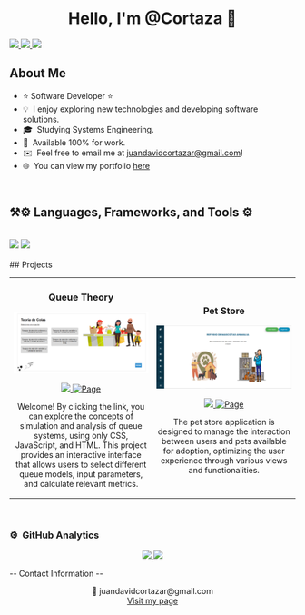 <div align="center">
<h1 align="center">Hello, I'm <a>@Cortaza</a> 👋</h1>
</div>
<div align="left"> 
  <a href="mailto:juandavidcortazar@gmail.com">
    <img src="https://img.shields.io/badge/Gmail-333333?style=for-the-badge&logo=gmail&logoColor=red" />
  </a>
  <a href="https://www.linkedin.com/in/juan-david-cortaza-pérez-b77074143/" target="_blank">
    <img src="https://img.shields.io/badge/LinkedIn-0077B5?style=for-the-badge&logo=linkedin&logoColor=white" target="_blank" />
  </a>
  <a href="--" target="_blank">
     <img src="https://img.shields.io/badge/Portfolio-FF5722?style=for-the-badge&logo=todoist&logoColor=white" target="_blank" /> 
  </a>
</div>

## About Me

- ⭐ Software Developer ⭐ 
- 💡 &nbsp;I enjoy exploring new technologies and developing software solutions.  
- 🎓 &nbsp;Studying Systems Engineering.  
- 💼 &nbsp;Available 100% for work.  
- ✉️ &nbsp;Feel free to email me at juandavidcortazar@gmail.com!  
- 🌐 &nbsp;You can view my portfolio [here](-----)  
<br>

<h2 align="left">⚒⚙️ Languages, Frameworks, and Tools ⚙️</h2>
<br/>
<div align="left">
    <img src="https://skillicons.dev/icons?i=html,css,vscode,github,postman,tailwind,git,angular" />
    <img src="https://skillicons.dev/icons?i=nodejs,python,javascript,typescript,mongodb,java,nextjs,mysql,postgres" /><br>
</div>

<br/>
## Projects

<table>
    <tr>
        <td width="50%">
            <h3 align="center">Queue Theory</h3>
            <div align="center">
                <a target="_blank">
                    <img src="https://github.com/cortaza99/cortaza99/blob/main/image/img_TeoriaDeColas.png" width="400" alt="Queue Theory">
                </a>
                <p>
                    <a href="https://github.com/cortaza99/TeoriaDeColas" target="_blank">
                        <img src="https://img.shields.io/badge/CODE-ff9?style=for-the-badge&logo=github&logoColor=black">
                    </a>
                   <a href="https://cortaza99.github.io/TeoriaDeColas/" target="_blank">
                        <img src="https://img.shields.io/badge/-Page-red?style=for-the-badge&logo=book&logoColor=white" alt="Page">
                    </a>
                </p>
                <p>Welcome! By clicking the link, you can explore the concepts of simulation and analysis of queue systems, using only CSS, JavaScript, and HTML. This project provides an interactive interface that allows users to select different queue models, input parameters, and calculate relevant metrics.
                </p>
            </div>
        </td>
        <td width="50%">
            <h3 align="center">Pet Store</h3>
            <div align="center">                                       
                <a target="_blank">
                    <img src="https://github.com/cortaza99/cortaza99/blob/main/image/img_tiendaMascotas.png" width="400" alt="">
                </a>
                <p>
                    <a href="https://github.com/cortaza99/Tienda-de-Mascotas" target="_blank">
                        <img src="https://img.shields.io/badge/CODE-ff9?style=for-the-badge&logo=github&logoColor=black">
                    </a>
                    <a href="https://github.com/cortaza99/Tienda-de-Mascotas/blob/master/MANUAL%20DE%20USUARIO.pdf" target="_blank">
                        <img src="https://img.shields.io/badge/-User Manual-green?style=for-the-badge&color=3fFD7f" alt="Page">
                    </a>
                </p>
                <p>The pet store application is designed to manage the interaction between users and pets available for adoption, optimizing the user experience through various views and functionalities.</p>
            </div>                                                             
        </td>
    </tr>
</table>

<br>

### ⚙️ &nbsp;GitHub Analytics

<p align="center">
<a href="https://github.com/cortaza99">
  <img height="180em" src="https://github-readme-stats-eight-theta.vercel.app/api?username=cortaza99&show_icons=true&theme=algolia&include_all_commits=true&count_private=true"/>
  <img height="180em" src="https://github-readme-stats-eight-theta.vercel.app/api/top-langs/?username=cortaza99&layout=compact&langs_count=8&theme=algolia"/>
</a>
</p>

-- Contact Information --
<p align="center">
  <a href="mailto:juandavidcortazar@gmail.com" title="Send an email" style="text-decoration: none;">
    📧 juandavidcortazar@gmail.com
  </a>
  <br>
  <a href="https://www.your-page.com" target="_blank">Visit my page</a>
</p>
